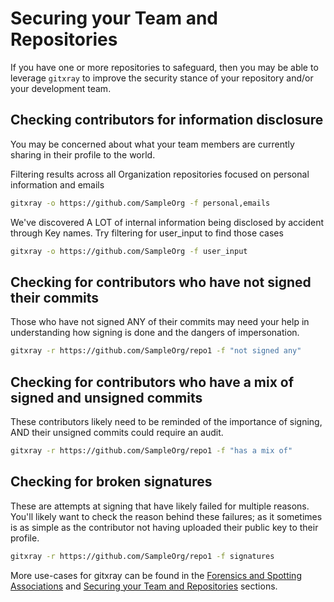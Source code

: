 # Securing your Team and Repositories

If you have one or more repositories to safeguard, then you may be able to leverage `gitxray` to improve the security stance of your repository and/or your development team.

## Checking contributors for information disclosure

You may be concerned about what your team members are currently sharing in their profile to the world.

Filtering results across all Organization repositories focused on personal information and emails
``` bash
gitxray -o https://github.com/SampleOrg -f personal,emails
```

We've discovered A LOT of internal information being disclosed by accident through Key names. Try filtering for user_input to find those cases
``` bash
gitxray -o https://github.com/SampleOrg -f user_input
```

## Checking for contributors who have not signed their commits
Those who have not signed ANY of their commits may need your help in understanding how signing is done and the dangers of impersonation.

``` bash
gitxray -r https://github.com/SampleOrg/repo1 -f "not signed any"
```

## Checking for contributors who have a mix of signed and unsigned commits
These contributors likely need to be reminded of the importance of signing, AND their unsigned commits could require an audit.

``` bash
gitxray -r https://github.com/SampleOrg/repo1 -f "has a mix of"
```

## Checking for broken signatures
These are attempts at signing that have likely failed for multiple reasons. You'll likely want to check the reason behind these failures; as it sometimes is as simple as the contributor not having uploaded their public key to their profile.

``` bash
gitxray -r https://github.com/SampleOrg/repo1 -f signatures
```

More use-cases for gitxray can be found in the [Forensics and Spotting Associations](forensics_spotting.md) and [Securing your Team and Repositories](securing_repos.md) sections.

